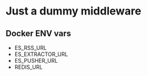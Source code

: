 # Just a dummy middleware

## Docker ENV vars
- ES_RSS_URL
- ES_EXTRACTOR_URL
- ES_PUSHER_URL
- REDIS_URL